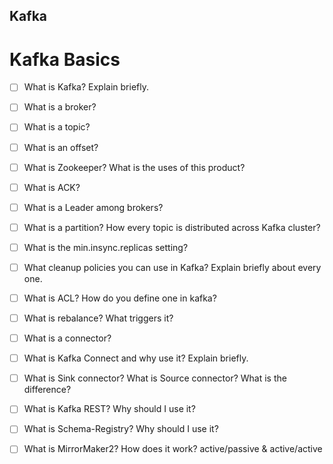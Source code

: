 ## Kafka 

# Kafka Basics
- [ ] What is Kafka? Explain briefly.
- [ ] What is a broker?
- [ ] What is a topic?
- [ ] What is an offset?
- [ ] What is Zookeeper? What is the uses of this product?
- [ ] What is ACK?
- [ ] What is a Leader among brokers?
- [ ] What is a partition? How every topic is distributed across Kafka cluster?
- [ ] What is the min.insync.replicas setting?
- [ ] What cleanup policies you can use in Kafka? Explain briefly about every one.
- [ ] What is ACL? How do you define one in kafka?
- [ ] What is rebalance? What triggers it?
- [ ] What is a connector?
- [ ] What is Kafka Connect and why use it? Explain briefly.
- [ ] What is Sink connector? What is Source connector? What is the difference?
- [ ] What is Kafka REST? Why should I use it?
- [ ] What is Schema-Registry? Why should I use it?
- [ ] What is MirrorMaker2? How does it work? active/passive & active/active


